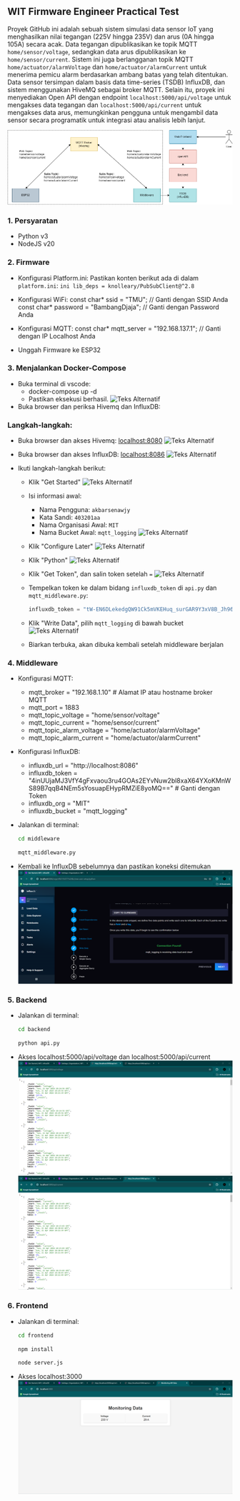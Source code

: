## WIT Firmware Engineer Practical Test

Proyek GitHub ini adalah sebuah sistem simulasi data sensor IoT yang menghasilkan nilai tegangan (225V hingga 235V) dan arus (0A hingga 105A) secara acak. Data tegangan dipublikasikan ke topik MQTT `home/sensor/voltage`, sedangkan data arus dipublikasikan ke `home/sensor/current`. Sistem ini juga berlangganan topik MQTT `home/actuator/alarmVoltage` dan `home/actuator/alarmCurrent` untuk menerima pemicu alarm berdasarkan ambang batas yang telah ditentukan. Data sensor tersimpan dalam basis data time-series (TSDB) InfluxDB, dan sistem menggunakan HiveMQ sebagai broker MQTT. Selain itu, proyek ini menyediakan Open API dengan endpoint `localhost:5000/api/voltage` untuk mengakses data tegangan dan `localhost:5000/api/current` untuk mengakses data arus, memungkinkan pengguna untuk mengambil data sensor secara programatik untuk integrasi atau analisis lebih lanjut.

![Teks Alternatif](https://github.com/akbarsenawjy26/MIT-FirmwareEngineer/blob/main/img/skema%20kerja.drawio.png)


### 1. Persyaratan
- Python v3
- NodeJS v20

### 2. Firmware
- Konfigurasi Platform.ini:
Pastikan konten berikut ada di dalam `platform.ini`:
```ini lib_deps = knolleary/PubSubClient@^2.8```

- Konfigurasi WiFi:
    const char* ssid = "TMU"; // Ganti dengan SSID Anda
    const char* password = "BambangDjaja"; // Ganti dengan Password Anda
- Konfigurasi MQTT:
    const char* mqtt_server = "192.168.137.1"; // Ganti dengan IP Localhost Anda
- Unggah Firmware ke ESP32


### 3. Menjalankan Docker-Compose
- Buka terminal di vscode:
    - docker-compose up -d
    - Pastikan eksekusi berhasil.
![Teks Alternatif](https://github.com/akbarsenawjy26/MIT-FirmwareEngineer/blob/main/img/docker1.png)
- Buka browser dan periksa Hivemq dan InfluxDB:

### Langkah-langkah:

- Buka browser dan akses Hivemq: [localhost:8080](http://localhost:8080)
![Teks Alternatif](https://github.com/akbarsenawjy26/MIT-FirmwareEngineer/blob/main/img/docker2.png)

- Buka browser dan akses InfluxDB: [localhost:8086](http://localhost:8086)
![Teks Alternatif](https://github.com/akbarsenawjy26/MIT-FirmwareEngineer/blob/main/img/docker3.png)

- Ikuti langkah-langkah berikut:

    - Klik "Get Started"
![Teks Alternatif](https://github.com/akbarsenawjy26/MIT-FirmwareEngineer/blob/main/img/docker4.png)
    
    - Isi informasi awal:
        - Nama Pengguna: `akbarsenawjy`
        - Kata Sandi: `403201aa`
        - Nama Organisasi Awal: `MIT`
        - Nama Bucket Awal: `mqtt_logging`
![Teks Alternatif](https://github.com/akbarsenawjy26/MIT-FirmwareEngineer/blob/main/img/docker5.png)

    - Klik "Configure Later"
![Teks Alternatif](https://github.com/akbarsenawjy26/MIT-FirmwareEngineer/blob/main/img/docker6.png)

    - Klik "Python"
![Teks Alternatif](https://github.com/akbarsenawjy26/MIT-FirmwareEngineer/blob/main/img/docker7.png)

    - Klik "Get Token", dan salin token setelah `=`
![Teks Alternatif](https://github.com/akbarsenawjy26/MIT-FirmwareEngineer/blob/main/img/docker8.png)

    - Tempelkan token ke dalam bidang `influxdb_token` di `api.py` dan `mqtt_middleware.py`:
      ```python
      influxdb_token = "tW-EN6DLekedgQW91Ck5mVKEHuq_surGAR9Y3xV8B_Jh965dsZbPP7Br5kzy30NlId2lyimA8KOFt8MYvqW_1w==" # Ganti dengan Token
      ```
    - Klik "Write Data", pilih `mqtt_logging` di bawah bucket
![Teks Alternatif](https://github.com/akbarsenawjy26/MIT-FirmwareEngineer/blob/main/img/docker9.png)

    - Biarkan terbuka, akan dibuka kembali setelah middleware berjalan


### 4. Middleware
- Konfigurasi MQTT:
    - mqtt_broker = "192.168.1.10"  # Alamat IP atau hostname broker MQTT
    - mqtt_port = 1883
    - mqtt_topic_voltage = "home/sensor/voltage"
    - mqtt_topic_current = "home/sensor/current"
    - mqtt_topic_alarm_voltage = "home/actuator/alarmVoltage"
    - mqtt_topic_alarm_current = "home/actuator/alarmCurrent"

- Konfigurasi InfluxDB:
    - influxdb_url = "http://localhost:8086"
    - influxdb_token = "4inUUjaMJ3VfY4gFxvaou3ru4GOAs2EYvNuw2bl8xaX64YXoKMnWS89B7qqB4NEm5sYosuapEHypRMZiE8yoMQ=="  # Ganti dengan Token
    - influxdb_org = "MIT"
    - influxdb_bucket = "mqtt_logging"

- Jalankan di terminal:
    ```bash
   cd middleware
    ```
    ```bash
   mqtt_middleware.py
   ```

- Kembali ke InfluxDB sebelumnya dan pastikan koneksi ditemukan
![Teks Alternatif](https://github.com/akbarsenawjy26/MIT-FirmwareEngineer/blob/main/img/mid2.png)


### 5. Backend
- Jalankan di terminal:
    ```bash
    cd backend
    ```
    ```bash
    python api.py
    ```

- Akses localhost:5000/api/voltage dan localhost:5000/api/current
![Teks Alternatif](https://github.com/akbarsenawjy26/MIT-FirmwareEngineer/blob/main/img/back1.png)
![Teks Alternatif](https://github.com/akbarsenawjy26/MIT-FirmwareEngineer/blob/main/img/back2.png)

### 6. Frontend
- Jalankan di terminal:
    ```bash
    cd frontend
    ```
    ```bash
    npm install
    ```
    ```bash
    node server.js
    ```
- Akses localhost:3000
![Teks Alternatif](https://github.com/akbarsenawjy26/MIT-FirmwareEngineer/blob/main/img/front1.png)
